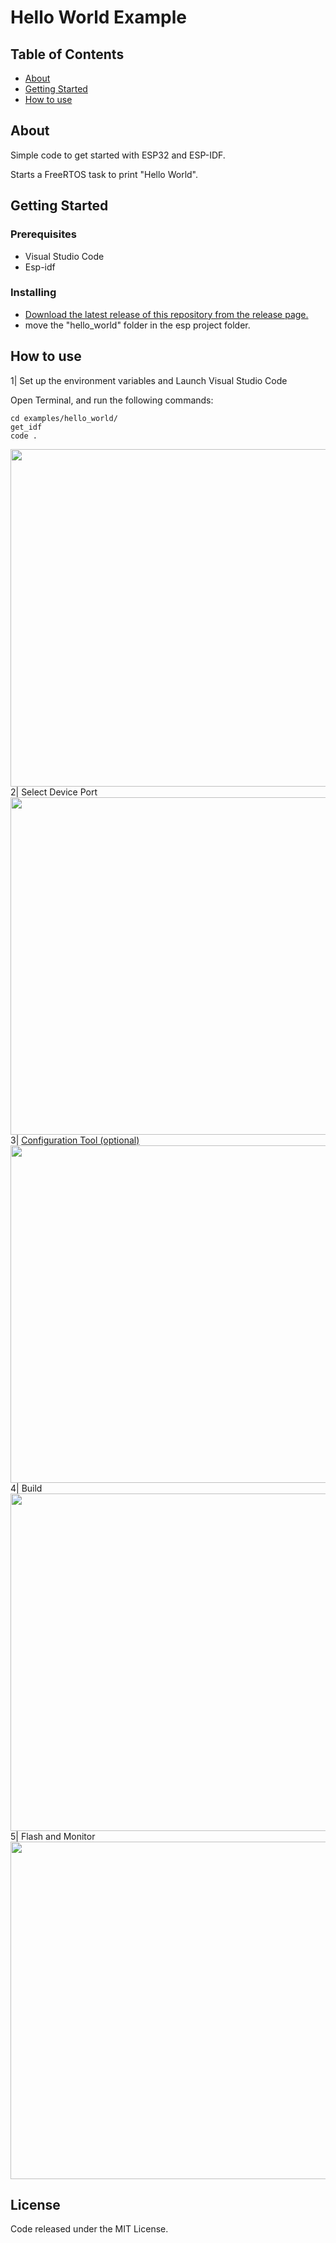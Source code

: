 # Hello World Example

## Table of Contents

- [About](#about)
- [Getting Started](#getting_started)
- [How to use](#usage)

## About <a name = "about"></a>

Simple code to get started with ESP32 and ESP-IDF.

Starts a FreeRTOS task to print "Hello World".


## Getting Started <a name = "getting_started"></a>

### Prerequisites

- Visual Studio Code
- Esp-idf


### Installing

- [Download the latest release of this repository from the release page.](https://github.com/mectho/esp32/releases)
- move the "hello_world" folder in the esp project folder.

## How to use <a name = "usage"></a>
1| Set up the environment variables and Launch Visual Studio Code 

Open Terminal, and run the following commands:

```
cd examples/hello_world/
get_idf
code .
```

<img width="960" height="540" src="https://github.com/mectho/gitImages/blob/main/esp32/helloworld_photo/Console.png"/>
2| Select Device Port

<img width="960" height="540" src="https://github.com/mectho/gitImages/blob/main/esp32/helloworld_photo/DevicePort.png"/>
3| <a href="https://docs.espressif.com/projects/esp-idf/en/latest/esp32/api-reference/kconfig.html">Configuration Tool (optional)</a> 

<img width="960" height="540" src="https://github.com/mectho/gitImages/blob/main/esp32/helloworld_photo/ConfigurationTool.png"/>
4| Build

<img width="960" height="540" src="https://github.com/mectho/gitImages/blob/main/esp32/helloworld_photo/Build.png"/>
5| Flash and Monitor

<img width="960" height="540" src="https://github.com/mectho/gitImages/blob/main/esp32/helloworld_photo/FlashMonitor.png"/>

## License

Code released under the MIT License.
